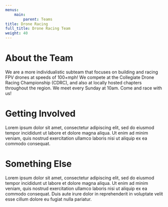 ```yaml
---
menus: 
    main:
        parent: Teams
title: Drone Racing
full_title: Drone Racing Team
weight: 40
---
```


# About the Team

We are a more individualistic subteam that focuses on building and racing FPV drones at speeds of 100+mph! We compete at the Collegiate Drone Racing Championship (CDRC), and also at locally hosted chapters throughout the region. We meet every Sunday at 10am. Come and race with us!

# Getting Involved

Lorem ipsum dolor sit amet, consectetur adipiscing elit, sed do eiusmod tempor incididunt ut labore et dolore magna aliqua. Ut enim ad minim veniam, quis nostrud exercitation ullamco laboris nisi ut aliquip ex ea commodo consequat. 

# Something Else

Lorem ipsum dolor sit amet, consectetur adipiscing elit, sed do eiusmod tempor incididunt ut labore et dolore magna aliqua. Ut enim ad minim veniam, quis nostrud exercitation ullamco laboris nisi ut aliquip ex ea commodo consequat. Duis aute irure dolor in reprehenderit in voluptate velit esse cillum dolore eu fugiat nulla pariatur. 